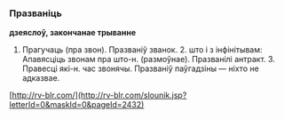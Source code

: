 ### Празваніць
**дзеяслоў, закончанае трыванне**

1. Прагучаць (пра звон). Празваніў званок. 2. што і з інфінітывам: Апавясціць звонам пра што-н. (размоўнае). Празванілі антракт. 3. Правесці які-н. час звонячы. Празваніў паўгадзіны — ніхто не адказвае.

<a rel="author">[http://rv-blr.com/](http://rv-blr.com/slounik.jsp?letterId=0&maskId=0&pageId=2432)</a>
